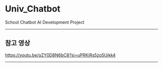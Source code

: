 # Univ_Chatbot
School Chatbot AI Development Project

---

## 참고 영상

https://youtu.be/oZY0D8N6bC8?si=uPRKiRs5zo5Ujkk4

---
